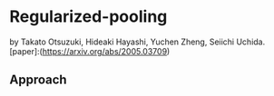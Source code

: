 # Regularized-pooling
by Takato Otsuzuki, Hideaki Hayashi, Yuchen Zheng, Seiichi Uchida. 
[paper]:(https://arxiv.org/abs/2005.03709)

## Approach
